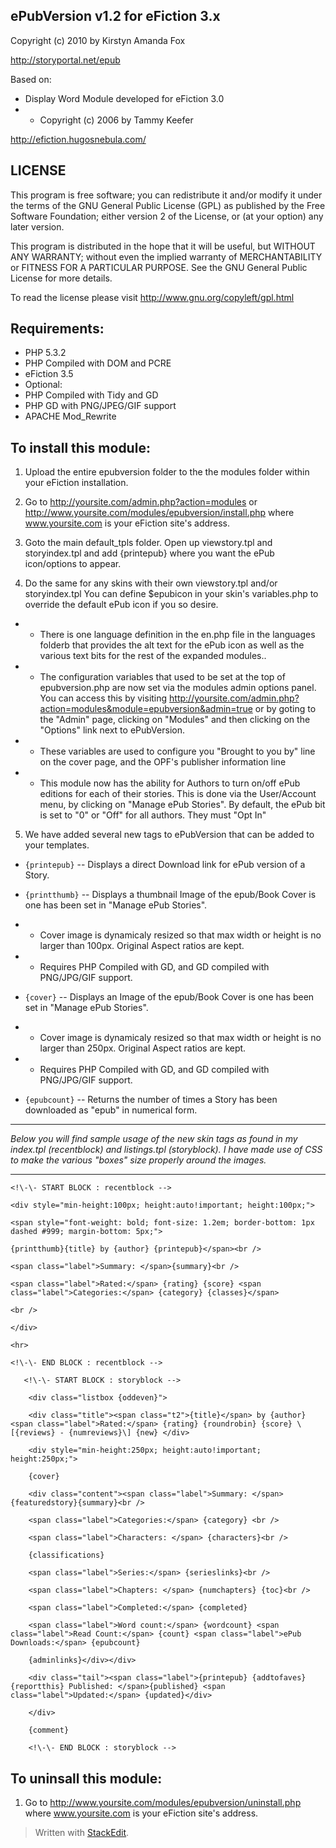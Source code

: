 ePubVersion v1.2 for eFiction 3.x
----------
Copyright (c) 2010 by Kirstyn Amanda Fox

http://storyportal.net/epub

Based on:
 - Display Word Module developed for eFiction 3.0
  - - Copyright (c) 2006 by Tammy Keefer

http://efiction.hugosnebula.com/

LICENSE
----------
This program is free software; you can redistribute it and/or modify it under the terms of the GNU General Public License (GPL) as published by the Free Software Foundation; either version 2 of the License, or (at your option) any later version.

This program is distributed in the hope that it will be useful, but WITHOUT ANY WARRANTY; without even the implied warranty of MERCHANTABILITY or FITNESS FOR A PARTICULAR PURPOSE. See the GNU General Public License for more details.

To read the license please visit http://www.gnu.org/copyleft/gpl.html

Requirements:
----------
 - PHP 5.3.2
 -  PHP Compiled with DOM and PCRE
 -  eFiction 3.5
 -  Optional:
 -  PHP Compiled with Tidy and GD
 -  PHP GD with PNG/JPEG/GIF support
 -  APACHE Mod_Rewrite

To install this module:
----------
1. Upload the entire epubversion folder to the the modules folder within your eFiction installation.

2. Go to http://yoursite.com/admin.php?action=modules or http://www.yoursite.com/modules/epubversion/install.php where www.yoursite.com is your eFiction site's address.

3. Goto the main default_tpls folder. Open up viewstory.tpl and storyindex.tpl and add {printepub} where you want the ePub icon/options to appear.

4. Do the same for any skins with their own viewstory.tpl and/or storyindex.tpl You can define $epubicon in your skin's variables.php to override the default ePub icon if you so desire. 

 - - There is one language definition in the en.php file in the languages folderb that provides the alt text for the ePub icon as well as the various text bits for the rest of the expanded modules..

- - The configuration variables that used to be set at the top of epubversion.php are now set via the modules admin options panel. You can access this by visiting http://yoursite.com/admin.php?action=modules&module=epubversion&admin=true or by goting to the "Admin" page, clicking on "Modules" and then clicking on the "Options" link next to ePubVersion.

- - These variables are used to configure you "Brought to you by" line on the cover page, and the OPF's publisher information line

- - This module now has the ability for Authors to turn on/off ePub editions for each of their stories. This is done via the User/Account menu, by clicking on "Manage ePub Stories". By default, the ePub bit is set to "0" or "Off" for all authors. They must "Opt In"

5. We have added several new tags to ePubVersion that can be added to your templates.

- `{printepub}` -- Displays a direct Download link for ePub version of a Story.

- `{printthumb}` -- Displays a thumbnail Image of the epub/Book Cover is one has been set in "Manage ePub Stories". 
-  - Cover image is dynamicaly resized so that max width or height is no larger than 100px. Original Aspect ratios are kept.
- - Requires PHP Compiled with GD, and GD compiled with PNG/JPG/GIF support.

- `{cover}` -- Displays an Image of the epub/Book Cover is one has been set in "Manage ePub Stories". 
-  - Cover image is dynamicaly resized so that max width or height is no larger than 250px. Original Aspect ratios are kept.
- - Requires PHP Compiled with GD, and GD compiled with PNG/JPG/GIF support.

- `{epubcount}` -- Returns the number of times a Story has been downloaded as "epub" in numerical form.
----------

*Below you will find sample usage of the new skin tags as found in my index.tpl (recentblock) and listings.tpl (storyblock). I have made use of CSS to make the various "boxes" size properly around the images.*

----------

    <!\-\- START BLOCK : recentblock -->
    
    <div style="min-height:100px; height:auto!important; height:100px;">
    
    <span style="font-weight: bold; font-size: 1.2em; border-bottom: 1px dashed #999; margin-bottom: 5px;">
    
    {printthumb}{title} by {author} {printepub}</span><br />
    
    <span class="label">Summary: </span>{summary}<br />
    
    <span class="label">Rated:</span> {rating} {score} <span class="label">Categories:</span> {category} {classes}</span>
    
    <br />
    
    </div>
    
    <hr>
    
    <!\-\- END BLOCK : recentblock -->
```
   <!\-\- START BLOCK : storyblock -->
    
    <div class="listbox {oddeven}">
    
    <div class="title"><span class="t2">{title}</span> by {author} <span class="label">Rated:</span> {rating} {roundrobin} {score} \[{reviews} - {numreviews}\] {new} </div>
    
    <div style="min-height:250px; height:auto!important; height:250px;">
    
    {cover}
    
    <div class="content"><span class="label">Summary: </span>{featuredstory}{summary}<br />
    
    <span class="label">Categories:</span> {category} <br />
    
    <span class="label">Characters: </span> {characters}<br />
    
    {classifications}
    
    <span class="label">Series:</span> {serieslinks}<br />
    
    <span class="label">Chapters: </span> {numchapters} {toc}<br />
    
    <span class="label">Completed:</span> {completed}
    
    <span class="label">Word count:</span> {wordcount} <span class="label">Read Count:</span> {count} <span class="label">ePub Downloads:</span> {epubcount}
    
    {adminlinks}</div></div>
    
    <div class="tail"><span class="label">{printepub} {addtofaves} {reportthis} Published: </span>{published} <span class="label">Updated:</span> {updated}</div>
    
    </div>
    
    {comment}
    
    <!\-\- END BLOCK : storyblock -->
```
To uninsall this module:
----------
1. Go to http://www.yoursite.com/modules/epubversion/uninstall.php where www.yoursite.com is your eFiction site's address.

> Written with [StackEdit](https://stackedit.io/).
